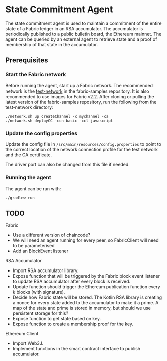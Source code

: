 # State Commitment Agent

The state commitment agent is used to maintain a commitment of the entire state
of a Fabric ledger in an RSA accumulator. The accumulator is periodically
published to a public bulletin board, the Ethereum mainnet. The agent can be
queried by an external agent to retrieve state and a proof of membership of that
state in the accumulator.

## Prerequisites

### Start the Fabric network

Before running the agent, start up a Fabric network. The recommended network is
the
[test-network](https://github.com/hyperledger/fabric-samples/tree/master/test-network)
in the fabric-samples repository. It is also recommended to use images for
Fabric v2.2. After cloning or pulling the latest version of the fabric-samples repository,
run the following from the test-network directory:

```
./network.sh up createChannel -c mychannel -ca
./network.sh deployCC -ccn basic -ccl javascript
```

### Update the config properties

Update the config file in `/src/main/resources/config.properties` to point to
the correct location of the network connection profile for the test network and
the CA certificate.

The driver port can also be changed from this file if needed.

### Running the agent

The agent can be run with:

```
./gradlew run
```

## TODO

Fabric

- Use a different version of chaincode?
- We will need an agent running for every peer, so FabricClient will need to be
  parameterised
- Add an BlockEvent listener

RSA Accumulator

- Import RSA accumulator library.
- Expose function that will be triggered by the Fabric block event listener to
  update RSA accumulator after every block is received.
- Update function should trigger the Ethereum publication function every _k_
  blocks (with signature).
- Decide how Fabric state will be stored. The Kotlin RSA library is creating a
  nonce for every state added to the accumulator to make it a prime. A map of the state and
  prime is stored in memory, but should we use persistent storage for this?
- Expose function to get state based on key.
- Expose function to create a membership proof for the key.

Ethereum Client

- Import Web3J.
- Implement functions in the smart contract interface to publish accumulator.
